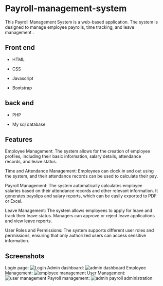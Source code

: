 # Payroll-management-system
This Payroll Management System is a web-based application. The system is designed to manage employee payrolls, time tracking, and leave management .
## Front end

- HTML

- CSS 

- Javascript

- Bootstrap

## back end

- PHP

- My sql database

## Features

Employee Management: The system allows for the creation of employee profiles, including their basic information, salary details, attendance records, and leave status.

Time and Attendance Management: Employees can clock in and out using the system, and their attendance records can be used to calculate their pay.

Payroll Management: The system automatically calculates employee salaries based on their attendance records and other relevant information. It generates payslips and salary reports, which can be easily exported to PDF or Excel.

Leave Management: The system allows employees to apply for leave and track their leave status. Managers can approve or reject leave applications and view leave reports.

User Roles and Permissions: The system supports different user roles and permissions, ensuring that only authorized users can access sensitive information.

## Screenshots
Login page:
![Login](https://user-images.githubusercontent.com/91948545/235422925-c289903b-3bb1-45b5-8cf0-3feb1bd34022.png)
Admin dashboard: 
![admin dashboard](https://user-images.githubusercontent.com/91948545/235423602-caf8efc9-07be-4748-96c5-78a88681042d.png)
Employee Management: 
![employee management](https://user-images.githubusercontent.com/91948545/235423762-517667d5-30e3-49bf-8b52-a912e0ab1f20.png)
User Management: 
![user management](https://user-images.githubusercontent.com/91948545/235423875-6786a62a-491d-41c9-b00b-e799caa1edff.png)
Payroll management: 
![admin payroll administration](https://user-images.githubusercontent.com/91948545/235424087-fa264840-e17f-49da-8f76-528355a1df32.png)





